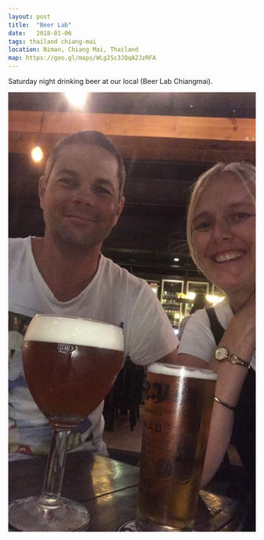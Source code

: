 ```yaml
---
layout: post
title:  "Beer Lab"
date:   2018-01-06
tags: thailand chiang-mai
location: Niman, Chiang Mai, Thailand
map: https://goo.gl/maps/WLg2Sc3JQqA2JzRFA
---
```

Saturday night drinking beer at our local (Beer Lab Chiangmai).

![Drinking](/photos/chiang-mai/beer.jpg)
